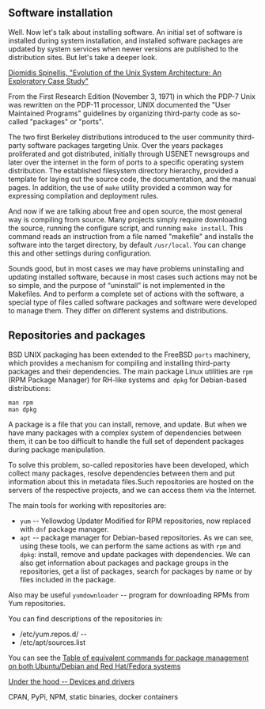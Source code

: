 ## Software installation

Well. Now let's talk about installing software. An initial set of software is installed during system installation, and installed software packages are updated by system services when newer versions are published to the distribution sites. But let's take a deeper look.

[Diomidis Spinellis, "Evolution of the Unix System Architecture: An Exploratory Case Study"](https://ieeexplore.ieee.org/iel7/32/4359463/08704965.pdf)

From the First Research Edition (November 3, 1971) in which the PDP-7 Unix was rewritten on the PDP-11 processor, UNIX documented the "User Maintained Programs" guidelines by organizing third-party code as so-called "packages" or "ports".

The two first Berkeley distributions introduced to the user community third-party software packages targeting Unix. Over the years packages proliferated and got distributed, initially through USENET newsgroups and later over the internet in the form of ports to a specific operating system distribution. The established filesystem directory hierarchy, provided a template for laying out the source code, the documentation, and the manual pages. In addition, the use of `make` utility provided a common way for expressing compilation and deployment rules. 

And now if we are talking about free and open source, the most general way is compiling from source. Many projects simply require downloading the source, running the configure script, and running `make install`. This command reads an instruction from a file named "makefile" and installs the software into the target directory, by default `/usr/local`. You can change this and other settings during configuration.

Sounds good, but in most cases we may have problems uninstalling and updating installed software, because in most cases such actions may not be so simple, and the purpose of “uninstall” is not implemented in the Makefiles. And to perform a complete set of actions with the software, a special type of files called software packages and software were developed to manage them. They differ on different systems and distributions.

## Repositories and packages

BSD UNIX packaging has been extended to the FreeBSD `ports` machinery, which provides a mechanism for compiling and installing third-party packages and their dependencies. The main package Linux utilities are `rpm` (RPM Package Manager) for RH-like systems and` dpkg` for Debian-based distributions:
```
man rpm
man dpkg
```
A package is a file that you can install, remove, and update. But when we have many packages with a complex system of dependencies between them, it can be too difficult to handle the full set of dependent packages during package manipulation.

To solve this problem, so-called repositories have been developed, which collect many packages, resolve dependencies between them and put information about this in metadata files.Such repositories are hosted on the servers of the respective projects, and we can access them via the Internet.

The main tools for working with repositories are:
* `yum` -- Yellowdog Updater Modified for RPM repositories, now replaced with `dnf` package manager.
* `apt` -- package manager for Debian-based repositories.
As we can see, using these tools, we can perform the same actions as with `rpm` and `dpkg`: install, remove and update packages with dependencies. We can also get information about packages and package groups in the repositories, get a list of packages, search for packages by name or by files included in the package.

Also may be useful `yumdownloader` -- program for downloading RPMs from Yum repositories.

You can find descriptions of the repositories in:
* /etc/yum.repos.d/ -- 
* /etc/apt/sources.list

You can see the [Table of equivalent commands for package management on both Ubuntu/Debian and Red Hat/Fedora systems](https://help.ubuntu.com/community/SwitchingToUbuntu/FromLinux/RedHatEnterpriseLinuxAndFedora)

[Under the hood -- Devices and drivers](under_the_hood/devices_and_drivers.md)

CPAN, PyPi, NPM, static binaries, docker containers
